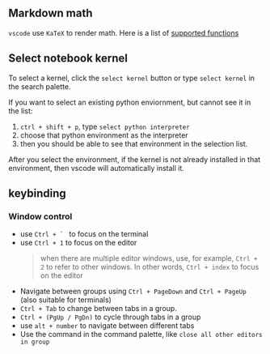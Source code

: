 ## Markdown math
`vscode` use `KaTeX` to render math. Here is a list of [supported functions](https://katex.org/docs/supported.html)

## Select notebook kernel
To select a kernel,  click the `select kernel` button or type `select kernel` in the search palette. 

If you want to select an existing python enviornment, but cannot see it in the list:
1. `ctrl + shift + p`, type `select python interpreter`
2. choose that python environment as the interpreter
3. then you should be able to see that environment in the selection list.

After you select the environment, if the kernel is not already installed in that environment, then vscode will automatically install it. 

## keybinding
### Window control
- use ``Ctrl + ` `` to focus on the terminal
- use `Ctrl + 1` to focus on the editor  
    > when there are multiple editor windows, use, for example, `Ctrl + 2` to refer to other windows. In other words, `Ctrl + index` to focus on the editor
- Navigate between groups using `Ctrl + PageDown` and `Ctrl + PageUp` (also suitable for terminals)
- `Ctrl + Tab` to change between tabs in a group.
- `Ctrl + (PgUp / PgDn)` to cycle through tabs in a group
- use `alt + number` to navigate between different tabs
- Use the command in the command palette, like `close all other editors in group`